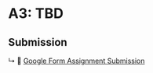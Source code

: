 # A3: TBD



## Submission

↳ 💌 [Google Form Assignment Submission](https://forms.gle/1tAfHZXEejZDubHg9)


<!--
 * Using your collected data:
  * A foray into geospatial abstraction of spatial data and APIs: e.g. Routing, binning, isolines, place search, bezier curves, tin, // other libraries ml5? 
  * 
-->


<!-- 
* Spatial Abstraction: Routing, binning, isolines, place search, bezier curves, tin, // other libraries ml5?

 -->